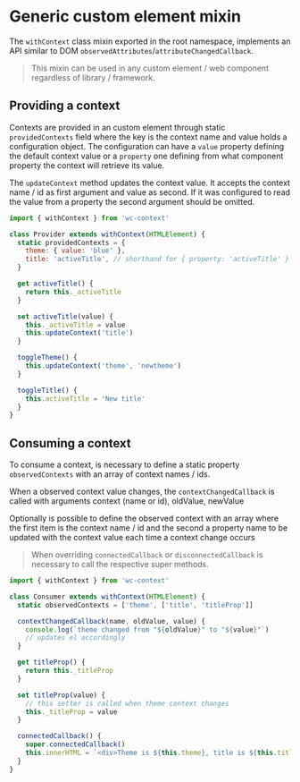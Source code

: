 # Generic custom element mixin

The `withContext` class mixin exported in the root namespace, implements an API similar to DOM `observedAttributes`/`attributeChangedCallback`.

> This mixin can be used in any custom element / web component regardless of library / framework.

## Providing a context

Contexts are provided in an custom element through static `providedContexts` field where the key is the context name and value holds a configuration object. The configuration can have a `value` property defining the default context value or a `property` one defining from what component property the context will retrieve its value.

The `updateContext` method updates the context value. It accepts the context name / id as first argument and value as second. If it was configured to read the value from a property the second argument should be omitted.

```javascript
import { withContext } from 'wc-context'

class Provider extends withContext(HTMLElement) {
  static providedContexts = {
    theme: { value: 'blue' },
    title: 'activeTitle', // shorthand for { property: 'activeTitle' }
  }

  get activeTitle() {
    return this._activeTitle
  }

  set activeTitle(value) {
    this._activeTitle = value
    this.updateContext('title')
  }

  toggleTheme() {
    this.updateContext('theme', 'newtheme')
  }

  toggleTitle() {
    this.activeTitle = 'New title'
  }
}
```

## Consuming a context

To consume a context, is necessary to define a static property `observedContexts` with an array of context names / ids.

When a observed context value changes, the `contextChangedCallback` is called with arguments context (name or id), oldValue, newValue

Optionally is possible to define the observed context with an array where the first item is the context name / id and the second a property name to be updated with the context value each time a context change occurs

> When overriding `connectedCallback` or `disconnectedCallback` is necessary to call the respective super methods.

```javascript
import { withContext } from 'wc-context'

class Consumer extends withContext(HTMLElement) {
  static observedContexts = ['theme', ['title', 'titleProp']]

  contextChangedCallback(name, oldValue, value) {
    console.log(`theme changed from "${oldValue}" to "${value}"`)
    // updates el accordingly
  }

  get titleProp() {
    return this._titleProp
  }

  set titleProp(value) {
    // this setter is called when theme context changes
    this._titleProp = value
  }

  connectedCallback() {
    super.connectedCallback()
    this.innerHTML = `<div>Theme is ${this.theme}, title is ${this.titleProp}</div>`
  }
}
```
